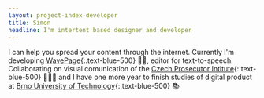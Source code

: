 ```yaml
---
layout: project-index-developer
title: Simon
headline: I'm intertent based designer and developer
---
```


I can help you spread your content through the internet. Currently I'm developing [WavePage](https://wavepage.app/){:.text-blue-500} 👋🏼, editor for text-to-speech. Collaborating on visual comunication of the [Czech Prosecutor Intitute](https://www.behance.net/gallery/96467527/Czech-Prosecutor-Institute/){:.text-blue-500} 👨🏽‍💼 and I have one more year to finish studies of digital product at [Brno University of Technology](https://www.vutbr.cz/en/){:.text-blue-500} 📚
